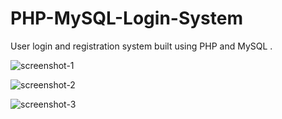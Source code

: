 # PHP-MySQL-Login-System
User login and registration system built using PHP and MySQL .

![screenshot-1](https://github.com/user-attachments/assets/c96ab3d5-0fa4-43e3-afde-2d08b50be75b)

![screenshot-2](https://github.com/user-attachments/assets/25bd796a-03bf-429a-8a2f-d47d87163415)

![screenshot-3](https://github.com/user-attachments/assets/7af43a2f-84ef-4c8c-84a2-b81c982877ca)
